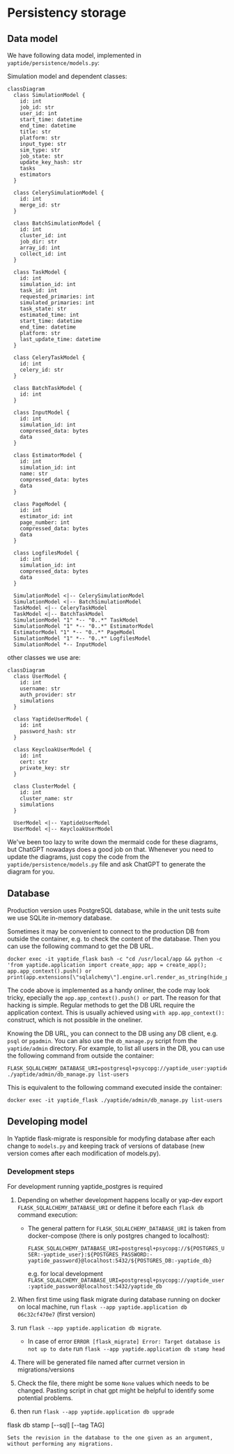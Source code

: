 # Persistency storage

## Data model

We have following data model, implemented in `yaptide/persistence/models.py`:

Simulation model and dependent classes:
```mermaid
classDiagram
  class SimulationModel {
    id: int
    job_id: str
    user_id: int
    start_time: datetime
    end_time: datetime
    title: str
    platform: str
    input_type: str
    sim_type: str
    job_state: str
    update_key_hash: str
    tasks
    estimators
  }

  class CelerySimulationModel {
    id: int
    merge_id: str
  }

  class BatchSimulationModel {
    id: int
    cluster_id: int
    job_dir: str
    array_id: int
    collect_id: int
  }

  class TaskModel {
    id: int
    simulation_id: int
    task_id: int
    requested_primaries: int
    simulated_primaries: int
    task_state: str
    estimated_time: int
    start_time: datetime
    end_time: datetime
    platform: str
    last_update_time: datetime
  }

  class CeleryTaskModel {
    id: int
    celery_id: str
  }

  class BatchTaskModel {
    id: int
  }

  class InputModel {
    id: int
    simulation_id: int
    compressed_data: bytes
    data
  }

  class EstimatorModel {
    id: int
    simulation_id: int
    name: str
    compressed_data: bytes
    data
  }

  class PageModel {
    id: int
    estimator_id: int
    page_number: int
    compressed_data: bytes
    data
  }

  class LogfilesModel {
    id: int
    simulation_id: int
    compressed_data: bytes
    data
  }

  SimulationModel <|-- CelerySimulationModel
  SimulationModel <|-- BatchSimulationModel
  TaskModel <|-- CeleryTaskModel
  TaskModel <|-- BatchTaskModel
  SimulationModel "1" *-- "0..*" TaskModel
  SimulationModel "1" *-- "0..*" EstimatorModel
  EstimatorModel "1" *-- "0..*" PageModel
  SimulationModel "1" *-- "0..*" LogfilesModel
  SimulationModel *-- InputModel
```

other classes we use are:

```mermaid
classDiagram
  class UserModel {
    id: int
    username: str
    auth_provider: str
    simulations
  }

  class YaptideUserModel {
    id: int
    password_hash: str
  }

  class KeycloakUserModel {
    id: int
    cert: str
    private_key: str
  }

  class ClusterModel {
    id: int
    cluster_name: str
    simulations
  }

  UserModel <|-- YaptideUserModel
  UserModel <|-- KeycloakUserModel
```

We've been too lazy to write down the mermaid code for these diagrams, but ChatGPT nowadays does a good job on that.
Whenever you need to update the diagrams, just copy the code from the `yaptide/persistence/models.py` file and ask ChatGPT to generate the diagram for you.

## Database

Production version uses PostgreSQL database, while in the unit tests suite we use SQLite in-memory database.

Sometimes it may be convenient to connect to the production DB from outside the container, e.g. to check the content of the database.
Then you can use the following command to get the DB URL.

```shell
docker exec -it yaptide_flask bash -c "cd /usr/local/app && python -c 'from yaptide.application import create_app; app = create_app(); app.app_context().push() or print(app.extensions[\"sqlalchemy\"].engine.url.render_as_string(hide_password=False))'"
```

The code above is implemented as a handy onliner, the code may look tricky, epecially the `app.app_context().push() or` part.
The reason for that hacking is simple. Regular methods to get the DB URL require the application context. This is usually achieved using `with app.app_context():` construct, which is not possible in the oneliner.

Knowing the DB URL, you can connect to the DB using any DB client, e.g. `psql` or `pgadmin`. You can also use the `db_manage.py` script from the `yaptide/admin` directory. For example, to list all users in the DB, you can use the following command from outside the container:

```shell
FLASK_SQLALCHEMY_DATABASE_URI=postgresql+psycopg://yaptide_user:yaptide_password@localhost:5432/yaptide_db ./yaptide/admin/db_manage.py list-users
```

This is equivalent to the following command executed inside the container:

```shell
docker exec -it yaptide_flask ./yaptide/admin/db_manage.py list-users
```

## Developing model

In Yaptide flask-migrate is responsible for modyfing database after each change to `models.py` and keeping track of versions of database (new version comes after each modification of models.py).

### Development steps
For development running yaptide_postgres is required

1. Depending on whether development happens locally or yap-dev export `FLASK_SQLALCHEMY_DATABASE_URI` or define it before each `flask db` command execution:


    - The general pattern for `FLASK_SQLALCHEMY_DATABASE_URI` is taken from docker-compose (there is only postgres changed to localhost):

      `FLASK_SQLALCHEMY_DATABASE_URI=postgresql+psycopg://${POSTGRES_USER:-yaptide_user}:${POSTGRES_PASSWORD:-yaptide_password}@localhost:5432/${POSTGRES_DB:-yaptide_db}`

      e.g. for local development `FLASK_SQLALCHEMY_DATABASE_URI=postgresql+psycopg://yaptide_user:yaptide_password@localhost:5432/yaptide_db`
1. When first time using flask migrate during database running on docker on local machine, run `flask --app yaptide.application db 06c32cf470e7` (first version)
1. run `flask --app yaptide.application db migrate`.
    - In case of error `ERROR [flask_migrate] Error: Target database is not up to date` run
    `flask --app yaptide.application db stamp head`
1. There will be generated file named after currnet version in migrations/versions
1. Check the file, there might be some `None` values which needs to be changed. Pasting script in chat gpt might be helpful to identify some potential problems.
1. then run `flask --app yaptide.application db upgrade`




flask db stamp [--sql] [--tag TAG] <revision>

    Sets the revision in the database to the one given as an argument, without performing any migrations.
